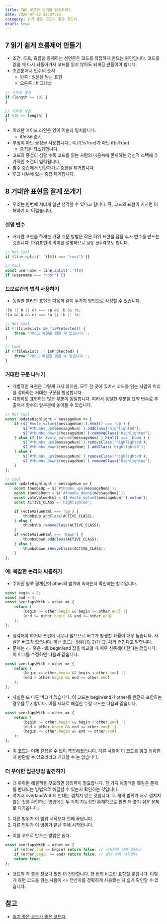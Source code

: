 ```yaml
---
title: TWO 루프와 논리를 단순화하기
date: 2020-07-02 23:07:14
category: 읽기 좋은 코드가 좋은 코드다
draft: true
---
```


## 7 읽기 쉽게 흐름제어 만들기

- 조건, 루프, 흐름을 통제하는 선언문은 코드를 복잡하게 만드는 원인입니다. 코드를 읽을 때 다시 되돌아가서 코드를 읽지 않아도 되게끔 만들어야 합니다.
- 조건문에서 인수의 순서
  - 왼쪽 : 질문을 받는 표현
  - 오른쪽 : 비교대상

```javascript
// 가독성 좋음
if (length >= 10) {
}

// 가독성 낮음
if (10 <= length) {
}
```

- 이러한 가이드 라인은 영어 어순과 일치합니다.
  - if/else 순서
- 부정이 아닌 긍정을 사용합니다., 즉 if(!isTrue)가 아닌 if(isTrue)
  - 중첩을 최소화합니다.
- 코드의 중첩이 심할 수록 코드를 읽는 사람의 마음속에 존재하는 정신적 스택에 추가적인 조건이 입력됩니다.
- 함수 중간에서 반환하기로 중첩을 제거합니다.
- 루프 내부에 있는 중첩 제거합니다.

## 8 거대한 표현을 잘게 쪼개기

- 우리는 한번에 서너개 일만 생각할 수 있다고 합니다. 즉, 코드의 표현이 커지면 이해하기 더 어렵습니다.

### 설명 변수

- 커다란 표현을 쪼개는 가장 쉬운 방법은 작은 하위 표현을 담을 추가 변수를 만드는 것입니다. 하위표현의 의미를 설명하므로 `설명 변수`라고도 합니다.

```javascript
// Not Cool
if (line.split(':')[0]) === "root") {}

// Cool
const username = line.split(':')[0]
if (username === "root") {}
```

### 드모르간의 법칙 사용하기

- 동일한 불리언 표현은 다음과 같이 두가지 방법으로 작성할 수 있습니다.

```javascript
!(a || b || c) === !a && !b && !c;
!(a && b && c) === !a || !b || !c;
```

```javascript
// Not Cool
if (!(fileExists && !isProtected)) {
	throw '아이고 파일을 읽을 수 없습니다.';
}

// Cool
if (!fileExists || isProtected) {
	throw '아이고 파일을 읽을 수 없습니다.';
}
```

### 거대한 구문 나누기

- 개별적인 표현은 그렇게 크지 않지만, 모두 한 곳에 있어서 코드를 읽는 사람의 머리를 강타하는 거대한 구문을 형성합니다.
- 다행히도 표현하는 많은 부분이 동일합니다. 따라서 동일한 부분을 요약 변수로 추출해서 함수의 앞부분에 놓아둘 수 있습니다.

```javascript
// Not Cool
const updateHighlight = messageNum => {
	if ($(`#vote_value${messageNum}`).html() === 'Up') {
		$(`#thumbs_up${messageNum}`).addClass('highlighted');
		$(`#thumbs_down${messageNum}`).removeClass('highlighted');
	} else if ($(`#vote_value${messageNum}`).html() === 'Down') {
		$(`#thumbs_up${messageNum}`).removeClass('highlighted');
		$(`#thumbs_down${messageNum}`).addClass('highlighted');
	} else {
		$(`#thumbs_up${messageNum}`).removeClass('highlighted');
		$(`#thumbs_down${messageNum}`).removeClass('highlighted');
	}
};

// Cool
const updateHighlight = messageNum => {
	const thumbsUp = $(`#thumbs_up${messageNum}`);
	const thumbsDown = $(`#thumbs_down${messageNum}`);
	const voteValueHtml = $(`#vote_value${messageNum}`).value();
	const ACTIVE_CLASS = 'highlighted';

	if (voteValueHtml === 'Up') {
		thumbsUp.addClass(ACTIVE_CLASS);
	} else {
		thumbsUp.removeClass(ACTIVE_CLASS);
	}
	if (voteValueHtml === 'Down') {
		thumbsDown.addClass(ACTIVE_CLASS);
	} else {
		thumbsDown.removeClass(ACTIVE_CLASS);
	}
};
```

### 예: 복잡한 논리와 씨름하기

- 주어진 양쪽 경계값이 other의 범위에 속하는지 확인하는 함수입니다.

```javascript
const begin = 2;
const end = 4;
const overlapsWith = other => {
	return (
		(begin >= other.begin && begin <= other.end) ||
		(end >= other.begin && end <= other.end)
	);
};
```

- 생각해야 하거나 조건이 너무나 많으므로 버그가 발생할 확률이 매우 높습니다. 사실은 버그가 있습니다. 앞선 코드는 범위 [0, 2)가 [2, 4)와 겹친다고 말합니다.
- 문제는 <= 혹은 <로 begin/end 값을 비교할 때 매우 신중해야 한다는 점입니다. 이 버그를 수정하면 다음과 같습니다.

```javascript
const overlapsWith = other => {
	return (
		(begin >= other.begin && begin < other.end) ||
		(end > other.begin && end <= other.end)
	);
};
```

- 사실은 또 다른 버그가 있습니다. 이 코드는 begin/end가 other를 완전히 포함하는 경우를 무시합니다. 이를 제대로 해결한 수정 코드는 다음과 같습니다.

```javascript
const overlapsWith = other => {
	return (
		(begin >= other.begin && begin < other.end) ||
		(end > other.begin && end <= other.end) ||
		(begin <= other.begin && end >= other.end)
	);
};
```

- 이 코드는 이제 걷잡을 수 없이 복잡해졌습니다. 다른 사람이 이 코드를 읽고 정확한지 판단할 수 있으리라고 기대할 수 는 없습니다.

### 더 우아한 접근방법 발견하기

- 더 우아한 해결책을 찾으려면 창의력이 필요합니다. 한 가지 해결책은 똑같은 문제를 반대되는 방법으로 해결할 수 있는지 확인하는 것입니다.
- 여기서 overlapsWith의 반대는 겹치지 않는 것입니다. 두 개의 범위가 서로 겹치지 않는 것을 확인하는 방법에는 두 가지 가능성만 존재하므로 훨씬 더 풀기 쉬운 문제로 다가옵니다.

1. 다른 범위가 이 범위 시작보다 전에 끝납니다.
2. 다른 범위가 이 범위가 끝난 후에 시작됩니다.

- 이를 코드로 만드는 방법은 쉽다.

```javascript
const overlapsWith = other => {
	if (other.end <= begin) return false; // 시작보다 전에 끝난다.
	if (other.begin >= end) return false; // 끝난 후에 시작한다.
	return true;
};
```

- 코드의 각 줄은 전보다 훨씬 더 간단합니다. 한 번의 비교만 표함할 뿐입니다. 이렇게 하면 코드를 읽는 사람이 <= 연산자를 정확하게 사용했는 지 쉽게 확인할 수 있습니다.

## 참고

- [읽기 좋은 코드가 좋은 코드다](https://peter-cho.gitbook.io/book/11/undefined-4#one)
